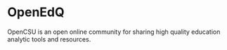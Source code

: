 # OpenEdQ
OpenCSU is an open online community for sharing high quality education analytic tools and resources.
